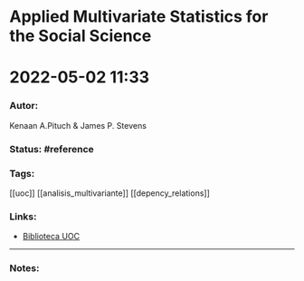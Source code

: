 # Applied Multivariate Statistics for the Social Science
# 2022-05-02 11:33
### Autor:
Kenaan A.Pituch & James P. Stevens
### Status: #reference
### Tags: 
[[uoc]] [[analisis_multivariante]] [[depency_relations]]
### Links:
* [Biblioteca UOC](https://ebookcentral.proquest.com/lib/bibliouocsp-ebooks/reader.action?docID=4218570)
---
### Notes:


